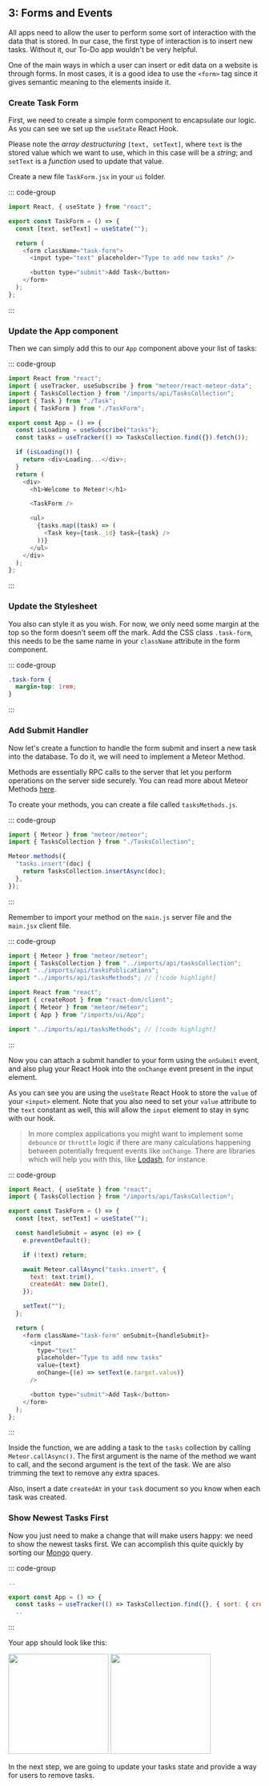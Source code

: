 ## 3: Forms and Events

All apps need to allow the user to perform some sort of interaction with the data that is stored. In our case, the first type of interaction is to insert new tasks. Without it, our To-Do app wouldn't be very helpful.

One of the main ways in which a user can insert or edit data on a website is through forms. In most cases, it is a good idea to use the `<form>` tag since it gives semantic meaning to the elements inside it.

### Create Task Form

First, we need to create a simple form component to encapsulate our logic. As you can see we set up the `useState` React Hook.

Please note the _array destructuring_ `[text, setText]`, where `text` is the stored value which we want to use, which in this case will be a _string_; and `setText` is a _function_ used to update that value.

Create a new file `TaskForm.jsx` in your `ui` folder.

::: code-group

```js [imports/ui/TaskForm.jsx]
import React, { useState } from "react";

export const TaskForm = () => {
  const [text, setText] = useState("");

  return (
    <form className="task-form">
      <input type="text" placeholder="Type to add new tasks" />

      <button type="submit">Add Task</button>
    </form>
  );
};
```

:::

### Update the App component

Then we can simply add this to our `App` component above your list of tasks:

::: code-group

```js [imports/ui/App.jsx]
import React from "react";
import { useTracker, useSubscribe } from "meteor/react-meteor-data";
import { TasksCollection } from "/imports/api/TasksCollection";
import { Task } from "./Task";
import { TaskForm } from "./TaskForm";

export const App = () => {
  const isLoading = useSubscribe("tasks");
  const tasks = useTracker(() => TasksCollection.find({}).fetch());

  if (isLoading()) {
    return <div>Loading...</div>;
  }
  return (
    <div>
      <h1>Welcome to Meteor!</h1>

      <TaskForm />

      <ul>
        {tasks.map((task) => (
          <Task key={task._id} task={task} />
        ))}
      </ul>
    </div>
  );
};
```

:::

### Update the Stylesheet

You also can style it as you wish. For now, we only need some margin at the top so the form doesn't seem off the mark. Add the CSS class `.task-form`, this needs to be the same name in your `className` attribute in the form component.

::: code-group

```css [client/main.css]
.task-form {
  margin-top: 1rem;
}
```

:::

### Add Submit Handler

Now let's create a function to handle the form submit and insert a new task into the database. To do it, we will need to implement a Meteor Method.

Methods are essentially RPC calls to the server that let you perform operations on the server side securely. You can read more about Meteor Methods [here](https://guide.meteor.com/methods.html).

To create your methods, you can create a file called `tasksMethods.js`.

::: code-group

```javascript [imports/api/tasksMethods.js]
import { Meteor } from "meteor/meteor";
import { TasksCollection } from "./TasksCollection";

Meteor.methods({
  "tasks.insert"(doc) {
    return TasksCollection.insertAsync(doc);
  },
});
```

:::

Remember to import your method on the `main.js` server file and the `main.jsx` client file.

::: code-group

```javascript [server/main.js]
import { Meteor } from "meteor/meteor";
import { TasksCollection } from "../imports/api/tasksCollection";
import "../imports/api/tasksPublications";
import "../imports/api/tasksMethods"; // [!code highlight]
```

```javascript [client/main.jsx]
import React from "react";
import { createRoot } from "react-dom/client";
import { Meteor } from "meteor/meteor";
import { App } from "/imports/ui/App";

import "../imports/api/tasksMethods"; // [!code highlight]
```

:::

Now you can attach a submit handler to your form using the `onSubmit` event, and also plug your React Hook into the `onChange` event present in the input element.

As you can see you are using the `useState` React Hook to store the `value` of your `<input>` element. Note that you also need to set your `value` attribute to the `text` constant as well, this will allow the `input` element to stay in sync with our hook.

> In more complex applications you might want to implement some `debounce` or `throttle` logic if there are many calculations happening between potentially frequent events like `onChange`. There are libraries which will help you with this, like [Lodash](https://lodash.com/), for instance.

::: code-group

```js [imports/ui/TaskForm.jsx]
import React, { useState } from "react";
import { TasksCollection } from "/imports/api/TasksCollection";

export const TaskForm = () => {
  const [text, setText] = useState("");

  const handleSubmit = async (e) => {
    e.preventDefault();

    if (!text) return;

    await Meteor.callAsync("tasks.insert", {
      text: text.trim(),
      createdAt: new Date(),
    });

    setText("");
  };

  return (
    <form className="task-form" onSubmit={handleSubmit}>
      <input
        type="text"
        placeholder="Type to add new tasks"
        value={text}
        onChange={(e) => setText(e.target.value)}
      />

      <button type="submit">Add Task</button>
    </form>
  );
};
```

:::

Inside the function, we are adding a task to the `tasks` collection by calling `Meteor.callAsync()`. The first argument is the name of the method we want to call, and the second argument is the text of the task. We are also trimming the text to remove any extra spaces.

Also, insert a date `createdAt` in your `task` document so you know when each task was created.

### Show Newest Tasks First

Now you just need to make a change that will make users happy: we need to show the newest tasks first. We can accomplish this quite quickly by sorting our [Mongo](https://guide.meteor.com/collections.html#mongo-collections) query.

::: code-group

```js [imports/ui/App.jsx]
..

export const App = () => {
  const tasks = useTracker(() => TasksCollection.find({}, { sort: { createdAt: -1 } }).fetch());
  ..
```

:::

Your app should look like this:

<img width="200px" src="/tutorials/react/assets/step03-form-new-task.png"/>

<img width="200px" src="/tutorials/react/assets/step03-new-task-on-list.png"/>

In the next step, we are going to update your tasks state and provide a way for users to remove tasks.
